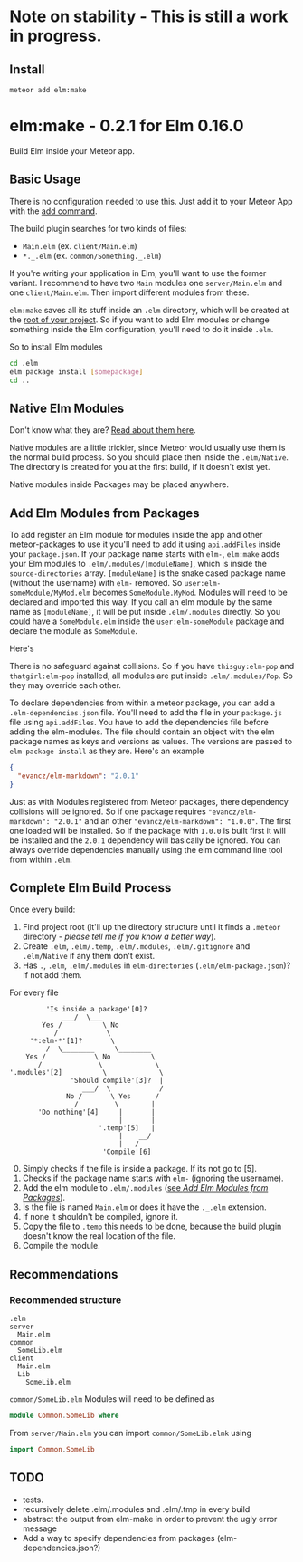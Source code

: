 # Note on stability - This is still a work in progress.

## Install

```
meteor add elm:make
```

# elm:make - 0.2.1 for Elm 0.16.0

Build Elm inside your Meteor app.

## Basic Usage

There is no configuration needed to use this. Just add it to your Meteor App with the [add command](install).

The build plugin searches for two kinds of files:

* `Main.elm` (ex. `client/Main.elm`)
* `*._.elm` (ex. `common/Something._.elm`)

If you're writing your application in Elm, you'll want to use the former variant. I recommend to have two `Main` modules one `server/Main.elm` and one `client/Main.elm`. Then import different modules from these.

`elm:make` saves all its stuff inside an `.elm` directory, which will be created at the [root of your project](complete-elm-build-process). So if you want to add Elm modules or change something inside the Elm configuration, you'll need to do it inside `.elm`.

So to install Elm modules

```bash
cd .elm
elm package install [somepackage]
cd ..
```

## Native Elm Modules

Don't know what they are? [Read about them here](https://github.com/NoRedInk/take-home/wiki/Writing-Native).

Native modules are a little trickier, since Meteor would usually use them is the normal build process. So you should place then inside the `.elm/Native`. The directory is created for you at the first build, if it doesn't exist yet.

Native modules inside Packages may be placed anywhere.

## Add Elm Modules from Packages

To add register an Elm module for modules inside the app and other meteor-packages to use it you'll need to add it using `api.addFiles` inside your `package.json`. If your package name starts with `elm-`, `elm:make` adds your Elm modules to `.elm/.modules/[moduleName]`, which is inside the `source-directories` array. `[moduleName]` is the snake cased package name (without the username) with `elm-` removed. So `user:elm-someModule/MyMod.elm` becomes `SomeModule.MyMod`. Modules will need to be declared and imported this way. If you call an elm module by the same name as `[moduleName]`, it will be put inside `.elm/.modules` directly. So you could have a `SomeModule.elm` inside the `user:elm-someModule` package and declare the module as `SomeModule`.

Here's 

There is no safeguard against collisions. So if you have `thisguy:elm-pop` and `thatgirl:elm-pop` installed, all modules are put inside `.elm/.modules/Pop`. So they may override each other.

To declare dependencies from within a meteor package, you can add a `.elm-dependencies.json` file. You'll need to add the file in your `package.js` file using `api.addFiles`. You have to add the dependencies file before adding the elm-modules. The file should contain an object with the elm package names as keys and versions as values. The versions are passed to `elm-package install` as they are. Here's an example

```json
{
  "evancz/elm-markdown": "2.0.1"
}
```

Just as with Modules registered from Meteor packages, there dependency collisions will be ignored. So if one package requires `"evancz/elm-markdown": "2.0.1"` and an other `"evancz/elm-markdown": "1.0.0"`. The first one loaded will be installed. So if the package with `1.0.0` is built first it will be installed and the `2.0.1` dependency will basically be ignored. You can always override dependencies manually using the elm command line tool from within `.elm`.

## Complete Elm Build Process

Once every build:

1. Find project root (it'll up the directory structure until it finds a `.meteor` directory - _please tell me if you know a better way_).
2. Create `.elm`, `.elm/.temp`, `.elm/.modules`, `.elm/.gitignore` and `.elm/Native` if any them don't exist.
3. Has `.`, `.elm`, `.elm/.modules` in `elm-directories` (`.elm/elm-package.json`)? If not add them.

For every file

```
         'Is inside a package'[0]?
             ___/  \___
        Yes /          \ No
           /            \
     '*:elm-*'[1]?       \
         /  \________     \________
    Yes /            \ No          \
       /              \             \
'.modules'[2]          \             \
               'Should compile'[3]?  |
                  ___/  \            /
              No /       \ Yes      /
                /         \        |
       'Do nothing'[4]     |       |
                           |       |
                      '.temp'[5]   |
                           |    __/
                           |   /
                       'Compile'[6]

```

0. Simply checks if the file is inside a package. If its not go to [5].
1. Checks if the package name starts with `elm-` (ignoring the username).
2. Add the elm module to `.elm/.modules` ([see _Add Elm Modules from Packages_](#add-elm-bodules-from-packages)).
3. Is the file is named `Main.elm` or does it have the `._.elm` extension.
4. If none it shouldn't be compiled, ignore it.
5. Copy the file to `.temp` this needs to be done, because the build plugin doesn't know the real location of the file.
6. Compile the module.

## Recommendations

### Recommended structure

```
.elm
server
  Main.elm
common
  SomeLib.elm
client
  Main.elm
  Lib
    SomeLib.elm
```

`common/SomeLib.elm` Modules will need to be defined as
```elm
module Common.SomeLib where
```

From `server/Main.elm` you can import `common/SomeLib.elmk` using
```elm
import Common.SomeLib
```

## TODO

* tests.
* recursively delete .elm/.modules and .elm/.tmp in every build
* abstract the output from elm-make in order to prevent the ugly error message
* Add a way to specify dependencies from packages (elm-dependencies.json?)

